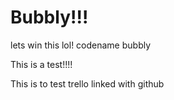 # Bubbly!!!
lets win this lol!
codename bubbly

This is a test!!!!

This is to test trello linked with github